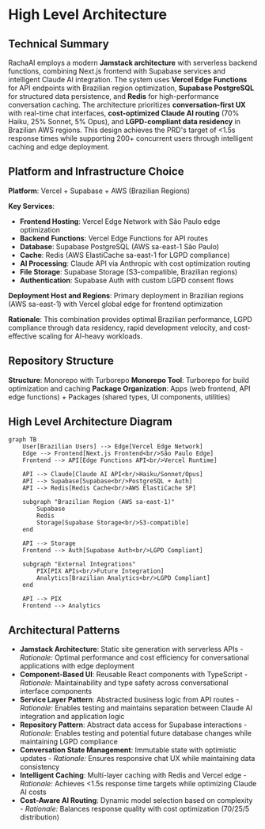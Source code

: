 # High Level Architecture

## Technical Summary

RachaAI employs a modern **Jamstack architecture** with serverless backend functions, combining Next.js frontend with Supabase services and intelligent Claude AI integration. The system uses **Vercel Edge Functions** for API endpoints with Brazilian region optimization, **Supabase PostgreSQL** for structured data persistence, and **Redis** for high-performance conversation caching. The architecture prioritizes **conversation-first UX** with real-time chat interfaces, **cost-optimized Claude AI routing** (70% Haiku, 25% Sonnet, 5% Opus), and **LGPD-compliant data residency** in Brazilian AWS regions. This design achieves the PRD's target of <1.5s response times while supporting 200+ concurrent users through intelligent caching and edge deployment.

## Platform and Infrastructure Choice

**Platform**: Vercel + Supabase + AWS (Brazilian Regions)

**Key Services**:
- **Frontend Hosting**: Vercel Edge Network with São Paulo edge optimization
- **Backend Functions**: Vercel Edge Functions for API routes
- **Database**: Supabase PostgreSQL (AWS sa-east-1 São Paulo)
- **Cache**: Redis (AWS ElastiCache sa-east-1 for LGPD compliance)
- **AI Processing**: Claude API via Anthropic with cost optimization routing
- **File Storage**: Supabase Storage (S3-compatible, Brazilian regions)
- **Authentication**: Supabase Auth with custom LGPD consent flows

**Deployment Host and Regions**: Primary deployment in Brazilian regions (AWS sa-east-1) with Vercel global edge for frontend optimization

**Rationale**: This combination provides optimal Brazilian performance, LGPD compliance through data residency, rapid development velocity, and cost-effective scaling for AI-heavy workloads.

## Repository Structure

**Structure**: Monorepo with Turborepo
**Monorepo Tool**: Turborepo for build optimization and caching
**Package Organization**: Apps (web frontend, API edge functions) + Packages (shared types, UI components, utilities)

## High Level Architecture Diagram

```mermaid
graph TB
    User[Brazilian Users] --> Edge[Vercel Edge Network]
    Edge --> Frontend[Next.js Frontend<br/>São Paulo Edge]
    Frontend --> API[Edge Functions API<br/>Vercel Runtime]
    
    API --> Claude[Claude AI API<br/>Haiku/Sonnet/Opus]
    API --> Supabase[Supabase<br/>PostgreSQL + Auth]
    API --> Redis[Redis Cache<br/>AWS ElastiCache SP]
    
    subgraph "Brazilian Region (AWS sa-east-1)"
        Supabase
        Redis
        Storage[Supabase Storage<br/>S3-compatible]
    end
    
    API --> Storage
    Frontend --> Auth[Supabase Auth<br/>LGPD Compliant]
    
    subgraph "External Integrations"
        PIX[PIX APIs<br/>Future Integration]
        Analytics[Brazilian Analytics<br/>LGPD Compliant]
    end
    
    API --> PIX
    Frontend --> Analytics
```

## Architectural Patterns

- **Jamstack Architecture**: Static site generation with serverless APIs - _Rationale:_ Optimal performance and cost efficiency for conversational applications with edge deployment
- **Component-Based UI**: Reusable React components with TypeScript - _Rationale:_ Maintainability and type safety across conversational interface components
- **Service Layer Pattern**: Abstracted business logic from API routes - _Rationale:_ Enables testing and maintains separation between Claude AI integration and application logic
- **Repository Pattern**: Abstract data access for Supabase interactions - _Rationale:_ Enables testing and potential future database changes while maintaining LGPD compliance
- **Conversation State Management**: Immutable state with optimistic updates - _Rationale:_ Ensures responsive chat UX while maintaining data consistency
- **Intelligent Caching**: Multi-layer caching with Redis and Vercel edge - _Rationale:_ Achieves <1.5s response time targets while optimizing Claude AI costs
- **Cost-Aware AI Routing**: Dynamic model selection based on complexity - _Rationale:_ Balances response quality with cost optimization (70/25/5 distribution) 